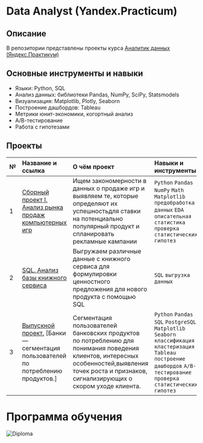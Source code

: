 # Data Analyst (Yandex.Practicum)

## Описание
В репозитории представлены проекты курса [Аналитик данных  (Яндекс.Практикум)](https://praktikum.yandex.ru/data-analyst/)

## Основные инструменты и навыки

- Языки: Python, SQL
- Анализ данных: библиотеки Pandas, NumPy, SciPy, Statsmodels
-	Визуализация: Matplotlib, Plotly, Seaborn
-	Построение дашбордов: Tableau
-	Метрики юнит-экономики, когортный анализ
-	А/В-тестирование
-	Работа с гипотезами

## Проекты
| № | Название и ссылка | О чём проект | Навыки и инструменты |
|:---|:------------|:------------|:------------|
| 1  | [Сборный проект I. Анализ рынка продаж компьютерных игр](https://github.com/regvild/yap-games-success-analysis)  | Ищем закономерности в данных о продаже игр и выявляем те, которые определяют их успешностьдля ставки на потенциально популярный продукт и спланировать рекламные кампании| `Python` `Pandas` `NumPy` `Math` `Matplotlib` `предобработка данных` `EDA` `описательная статистика` `проверка статистических гипотез` |
| 2  | [SQL. Анализ базы книжного сервиса](https://github.com/regvild/yap-book-analysis-sql) |Выгружаем различные данные с книжного сервиса для формулировки ценностного предложения для нового продукта с помощью SQL| `SQL` `выгрузка данных`|
| 3  | [Выпускной проект.](https://github.com/regvild/yap-banks_segmentation) [Банки — сегментация пользователей по потреблению продуктов.] | Сегментация пользователей банковских продуктов по потреблению для понимания поведения клиентов, интересных особенностей,выявления точек роста и признаков, сигнализирующих о скором уходе клиента.| `Python` `Pandas` `SQL` `PostgreSQL` `Matplotlib` `Seaborn` `классификация` `кластеризация` `Tableau` `построение дашбордов` `A/B-тестирование` `проверка статистических гипотез`|

# Программа обучения
![Diploma](yap-diplom.pngg)
